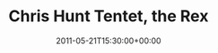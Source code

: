 ---
templateKey: event
guid: 0895d94a-6eab-11ea-99c5-002590d1d1b0
date: 2011-05-21T15:30:00+00:00
eventTime: '3:30pm'
title: Chris Hunt Tentet, the Rex
artist: Chris Hunt Tentet
city: Toronto
venue: the Rex
group: Tim Shia
guests: Tara Davidson, Mark Laver, Chris Banks
---